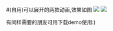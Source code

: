 #(自用)可以展开的两款动画,效果如图
![](http://oenmdzxge.bkt.clouddn.com/%E8%8B%A5%E6%B0%B4GIF%E6%88%AA%E5%9B%BE_2016%E5%B9%B411%E6%9C%887%E6%97%A511%E7%82%B917%E5%88%860%E7%A7%92.gif)
![](http://oenmdzxge.bkt.clouddn.com/%E8%8B%A5%E6%B0%B4GIF%E6%88%AA%E5%9B%BE_2016%E5%B9%B411%E6%9C%887%E6%97%A511%E7%82%B921%E5%88%8629%E7%A7%92.gif)

有同样需要的朋友可用下载demo使用:)